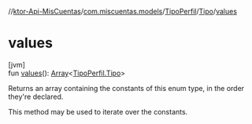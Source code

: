 //[ktor-Api-MisCuentas](../../../../index.md)/[com.miscuentas.models](../../index.md)/[TipoPerfil](../index.md)/[Tipo](index.md)/[values](values.md)

# values

[jvm]\
fun [values](values.md)(): [Array](https://kotlinlang.org/api/latest/jvm/stdlib/kotlin/-array/index.html)&lt;[TipoPerfil.Tipo](index.md)&gt;

Returns an array containing the constants of this enum type, in the order they're declared.

This method may be used to iterate over the constants.
